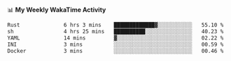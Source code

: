<!--
**stamp711/stamp711** is a ✨ _special_ ✨ repository because its `README.md` (this file) appears on your GitHub profile.

Here are some ideas to get you started:

- 🔭 I’m currently working on ...
- 🌱 I’m currently learning ...
- 👯 I’m looking to collaborate on ...
- 🤔 I’m looking for help with ...
- 💬 Ask me about ...
- 📫 How to reach me: ...
- 😄 Pronouns: ...
- ⚡ Fun fact: ...
-->

📊 **My Weekly WakaTime Activity**

<!--START_SECTION:waka-->

```txt
Rust              6 hrs 3 mins    █████████████▓░░░░░░░░░░░   55.10 %
sh                4 hrs 25 mins   ██████████░░░░░░░░░░░░░░░   40.23 %
YAML              14 mins         ▓░░░░░░░░░░░░░░░░░░░░░░░░   02.22 %
INI               3 mins          ░░░░░░░░░░░░░░░░░░░░░░░░░   00.59 %
Docker            3 mins          ░░░░░░░░░░░░░░░░░░░░░░░░░   00.46 %
```

<!--END_SECTION:waka-->
